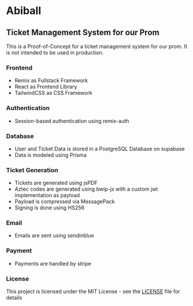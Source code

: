 # Abiball

## Ticket Management System for our Prom

This is a Proof-of-Concept for a ticket management system for our prom. It is not intended to be used in production.

### Frontend

- Remix as Fullstack Framework
- React as Frontend Library
- TailwindCSS as CSS Framework

### Authentication

- Session-based authentication using remix-auth

### Database

- User and Ticket Data is stored in a PostgreSQL Database on supabase
- Data is modeled using Prisma

### Ticket Generation

- Tickets are generated using jsPDF
- Aztec codes are generated using bwip-js with a custom jwt implementation as payload
- Payload is compressed via MessagePack
- Signing is done using HS256

### Email

- Emails are sent using sendinblue

### Payment

- Payments are handled by stripe

### License

This project is licensed under the MIT License - see the [LICENSE](LICENSE) file for details
